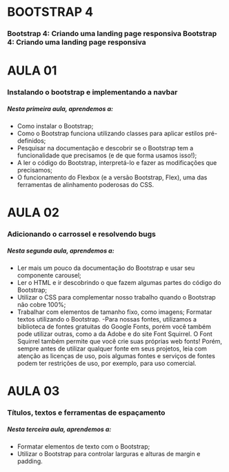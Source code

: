 # BOOTSTRAP 4
### Bootstrap 4: Criando uma landing page responsiva Bootstrap 4: Criando uma landing page responsiva
# AULA 01
### Instalando o bootstrap e implementando a navbar
##### Nesta primeira aula, aprendemos a:

- Como instalar o Bootstrap;
- Como o Bootstrap funciona utilizando classes para aplicar estilos pré-definidos;
- Pesquisar na documentação e descobrir se o Bootstrap tem a funcionalidade que precisamos (e de que forma usamos isso!);
- A ler o código do Bootstrap, interpretá-lo e fazer as modificações que precisamos;
- O funcionamento do Flexbox (e a versão Bootstrap, Flex), uma das ferramentas de alinhamento poderosas do CSS.


# AULA 02 
### Adicionando o carrossel e resolvendo bugs
##### Nesta segunda aula, aprendemos a:
- Ler mais um pouco da documentação do Bootstrap e usar seu componente carousel;
- Ler o HTML e ir descobrindo o que fazem algumas partes do código do Bootstrap;
- Utilizar o CSS para complementar nosso trabalho quando o Bootstrap não cobre 100%;
- Trabalhar com elementos de tamanho fixo, como imagens; Formatar textos utilizando o Bootstrap.
-Para nossas fontes, utilizamos a biblioteca de fontes gratuitas do Google Fonts, porém você também pode utilizar outras, como a da Adobe e do site Font Squirrel. O Font Squirrel também permite que você crie suas próprias web fonts! Porém, sempre antes de utilizar qualquer fonte em seus projetos, leia com atenção as licenças de uso, pois algumas fontes e serviços de fontes podem ter restrições de uso, por exemplo, para uso comercial.

# AULA 03 
### Títulos, textos e ferramentas de espaçamento
##### Nesta terceira aula, aprendemos a:
- Formatar elementos de texto com o Bootstrap;
- Utilizar o Bootstrap para controlar larguras e alturas de margin e padding.
